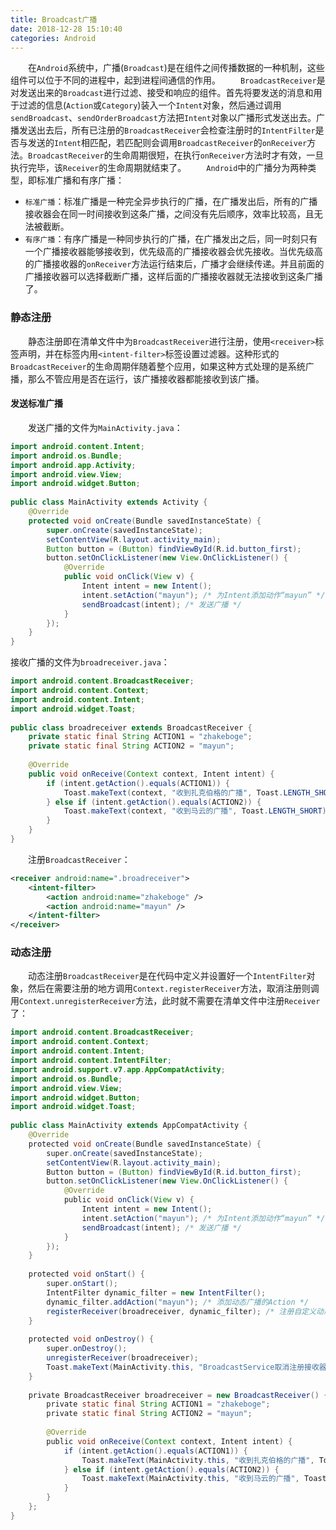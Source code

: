 ```yaml
---
title: Broadcast广播
date: 2018-12-28 15:10:40
categories: Android
---
```

&emsp;&emsp;在`Android`系统中，广播(`Broadcast`)是在组件之间传播数据的一种机制，这些组件可以位于不同的进程中，起到进程间通信的作用。
&emsp;&emsp;`BroadcastReceiver`是对发送出来的`Broadcast`进行过滤、接受和响应的组件。首先将要发送的消息和用于过滤的信息(`Action`或`Category`)装入一个`Intent`对象，然后通过调用`sendBroadcast`、`sendOrderBroadcast`方法把`Intent`对象以广播形式发送出去。广播发送出去后，所有已注册的`BroadcastReceiver`会检查注册时的`IntentFilter`是否与发送的`Intent`相匹配，若匹配则会调用`BroadcastReceiver`的`onReceiver`方法。`BroadcastReceiver`的生命周期很短，在执行`onReceiver`方法时才有效，一旦执行完毕，该`Receiver`的生命周期就结束了。
&emsp;&emsp;`Android`中的广播分为两种类型，即标准广播和有序广播：

- `标准广播`：标准广播是一种完全异步执行的广播，在广播发出后，所有的广播接收器会在同一时间接收到这条广播，之间没有先后顺序，效率比较高，且无法被截断。
- `有序广播`：有序广播是一种同步执行的广播，在广播发出之后，同一时刻只有一个广播接收器能够接收到，优先级高的广播接收器会优先接收。当优先级高的广播接收器的`onReceiver`方法运行结束后，广播才会继续传递。并且前面的广播接收器可以选择截断广播，这样后面的广播接收器就无法接收到这条广播了。

### 静态注册

&emsp;&emsp;静态注册即在清单文件中为`BroadcastReceiver`进行注册，使用`<receiver>`标签声明，并在标签内用`<intent-filter>`标签设置过滤器。这种形式的`BroadcastReceiver`的生命周期伴随着整个应用，如果这种方式处理的是系统广播，那么不管应用是否在运行，该广播接收器都能接收到该广播。

#### 发送标准广播

&emsp;&emsp;发送广播的文件为`MainActivity.java`：

``` java
import android.content.Intent;
import android.os.Bundle;
import android.app.Activity;
import android.view.View;
import android.widget.Button;
​
public class MainActivity extends Activity {
    @Override
    protected void onCreate(Bundle savedInstanceState) {
        super.onCreate(savedInstanceState);
        setContentView(R.layout.activity_main);
        Button button = (Button) findViewById(R.id.button_first);
        button.setOnClickListener(new View.OnClickListener() {
            @Override
            public void onClick(View v) {
                Intent intent = new Intent();
                intent.setAction("mayun"); /* 为Intent添加动作“mayun” */
                sendBroadcast(intent); /* 发送广播 */
            }
        });
    }
}
```

接收广播的文件为`broadreceiver.java`：

``` java
import android.content.BroadcastReceiver;
import android.content.Context;
import android.content.Intent;
import android.widget.Toast;
​
public class broadreceiver extends BroadcastReceiver {
    private static final String ACTION1 = "zhakeboge";
    private static final String ACTION2 = "mayun";
​
    @Override
    public void onReceive(Context context, Intent intent) {
        if (intent.getAction().equals(ACTION1)) {
            Toast.makeText(context, "收到扎克伯格的广播", Toast.LENGTH_SHORT).show();
        } else if (intent.getAction().equals(ACTION2)) {
            Toast.makeText(context, "收到马云的广播", Toast.LENGTH_SHORT).show();
        }
    }
}
```

&emsp;&emsp;注册`BroadcastReceiver`：

``` xml
<receiver android:name=".broadreceiver">
    <intent-filter>
        <action android:name="zhakeboge" />
        <action android:name="mayun" />
    </intent-filter>
</receiver>
```

### 动态注册

&emsp;&emsp;动态注册`BroadcastReceiver`是在代码中定义并设置好一个`IntentFilter`对象，然后在需要注册的地方调用`Context.registerReceiver`方法，取消注册则调用`Context.unregisterReceiver`方法，此时就不需要在清单文件中注册`Receiver`了：

``` java
import android.content.BroadcastReceiver;
import android.content.Context;
import android.content.Intent;
import android.content.IntentFilter;
import android.support.v7.app.AppCompatActivity;
import android.os.Bundle;
import android.view.View;
import android.widget.Button;
import android.widget.Toast;
​
public class MainActivity extends AppCompatActivity {
    @Override
    protected void onCreate(Bundle savedInstanceState) {
        super.onCreate(savedInstanceState);
        setContentView(R.layout.activity_main);
        Button button = (Button) findViewById(R.id.button_first);
        button.setOnClickListener(new View.OnClickListener() {
            @Override
            public void onClick(View v) {
                Intent intent = new Intent();
                intent.setAction("mayun"); /* 为Intent添加动作“mayun” */
                sendBroadcast(intent); /* 发送广播 */
            }
        });
    }
​
    protected void onStart() {
        super.onStart();
        IntentFilter dynamic_filter = new IntentFilter();
        dynamic_filter.addAction("mayun"); /* 添加动态广播的Action */
        registerReceiver(broadreceiver, dynamic_filter); /* 注册自定义动态广播消息 */
    }
​
    protected void onDestroy() {
        super.onDestroy();
        unregisterReceiver(broadreceiver);
        Toast.makeText(MainActivity.this, "BroadcastService取消注册接收器", Toast.LENGTH_SHORT).show();
    }
​
    private BroadcastReceiver broadreceiver = new BroadcastReceiver() {
        private static final String ACTION1 = "zhakeboge";
        private static final String ACTION2 = "mayun";
​
        @Override
        public void onReceive(Context context, Intent intent) {
            if (intent.getAction().equals(ACTION1)) {
                Toast.makeText(MainActivity.this, "收到扎克伯格的广播", Toast.LENGTH_SHORT).show();
            } else if (intent.getAction().equals(ACTION2)) {
                Toast.makeText(MainActivity.this, "收到马云的广播", Toast.LENGTH_SHORT).show();
            }
        }
    };
}
```